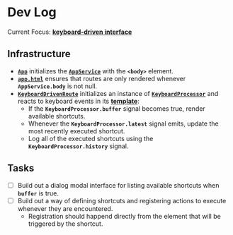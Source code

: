 # Dev Log

Current Focus: [**keyboard-driven interface**](./designs/keyboard-driven-interface.md)

## Infrastructure

- [**`App`**](./playground/src/app/app.ts) initializes the [**`AppService`**](./playground/src/app/services/app.service.ts) with the **`<body>`** element.
- [**`app.html`**](./playground/src/app/app.html) ensures that routes are only rendered whenever **`AppService.body`** is not null.
- [**`KeyboardDrivenRoute`**](./playground/src/app/routes/keyboard-driven/keyboard-driven.route.ts) initializes an instance of [**`KeyboardProcessor`**](./playground/src/app/models/keyboard.processor.ts) and reacts to keyboard events in its [**template**](./playground/src/app/routes/keyboard-driven/keyboard-driven.route.html):
    - If the **`KeyboardProcessor.buffer`** signal becomes true, render available shortcuts.
    - Whenever the **`KeyboardProcessor.latest`** signal emits, update the most recently executed shortcut.
    - Log all of the executed shortcuts using the **`KeyboardProcessor.history`** signal.

## Tasks

- [ ] Build out a dialog modal interface for listing available shortcuts when **`buffer`** is true.
- [ ] Build out a way of defining shortcuts and registering actions to execute whenever they are encountered.
    - Registration should happend directly from the element that will be triggered by the shortcut.